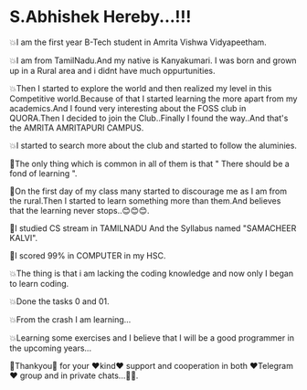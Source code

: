 # S.Abhishek Hereby...!!!

💥I am the first year B-Tech student in Amrita Vishwa Vidyapeetham.

💥I am from TamilNadu.And my native is Kanyakumari. I was born and grown up in a Rural area and i didnt have much oppurtunities.

💥Then I started to explore the world and then realized my level in this Competitive world.Because of that I started learning the more apart from my academics.And I found very interesting about the FOSS club in QUORA.Then I decided to join the Club..Finally I found the way..And that's the AMRITA AMRITAPURI CAMPUS.

💥I started to search more about the club and started to follow the aluminies.

💎The only thing which is common in all of them is that " There should be a fond of learning ".

💎On the first day of my class many started to discourage me as I am from the rural.Then I started to learn something more than them.And believes that the learning never stops..😊😊😊.

💎I studied CS stream in TAMILNADU And the Syllabus named "SAMACHEER KALVI".

💎I scored 99% in COMPUTER in my HSC.

💥The thing is that i am lacking the coding knowledge and now only I began to learn coding.

💥Done the tasks 0 and 01.

💥From the crash I am learning...

💥Learning some exercises and I believe that I will be a good programmer in the upcoming years...

💛Thankyou💛 for your ❤kind❤ support and cooperation in both ❤Telegram❤ group and in private chats...🤝🤝.


